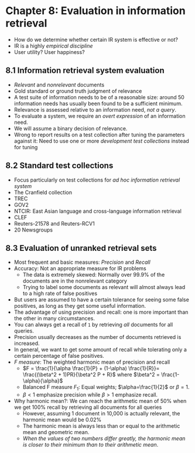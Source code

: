 # Chapter 8: Evaluation in information retrieval

- How do we determine whether certain IR system is effective or not?
- IR is a highly *empirical discipline*
- User utility? User happiness?

## 8.1 Information retrieval system evaluation

- *Relevant* and *nonrelevant* documents
- Gold standard or ground truth judgment of relevance
- A test suite of information needs to be of a reasonable size: around 50 information needs has usually been found to be a sufficient minimum.
- Relevance is assessed relative to an information need, *not a query*.
- To evaluate a system, we require an *overt expression* of an information need.
- We will assume a binary decision of relevance.
- Wrong to report results on a test collection after tuning the parameters against it: Need to use one or more *development test collections* instead for tuning

## 8.2 Standard test collections

- Focus particularly on test collections for *ad hoc information retrieval system*
- The Cranfield collection
- TREC
- GOV2
- NTCIR: East Asian language and cross-language information retrieval
- CLEF
- Reuters-21578 and Reuters-RCV1
- 20 Newsgroups

## 8.3 Evaluation of unranked retrieval sets

- Most frequent and basic measures: *Precision* and *Recall*
- Accuracy: Not an appropriate measure for IR problems
    - The data is extremely skewed: Normally over 99.9% of the documents are in the nonrelevant category
    - Trying to label some documents as relevant will almost always lead to a high rate of false positives
- But users are assumed to have a certain tolerance for seeing some false positives, as long as they get some useful information.
- The advantage of using precision and recall: one is more important than the other in many circumstances.
- You can always get a recall of `1` by retrieving *all* documents for all queries.
- Precision usually decreases as the number of documents retrieved is increased.
- In general, we want to get some amount of recall while tolerating only a certain percentage of false positives.
- *F measure*: The weighted harmonic mean of precision and recall
    - $F = \frac{1}{\alpha \frac{1}{P} + (1-\alpha) \frac{1}{R}}= \frac{(\beta^2 + 1)PR}{\beta^2 P + R}$ where $\beta^2 = \frac{1-\alpha}{\alpha}$
    - Balanced F measure $F_1$: Equal weights; $\alpha=\frac{1}{2}$ or $\beta=1$.
    - $\beta < 1$ emphasize precision while $\beta > 1$ emphasize recall.
- Why harmonic mean?: We can reach the arithmetic mean of 50% when we get 100% recall by retrieving all documents for all queries
    - However, assuming 1 document in 10,000 is actually relevant, the harmonic mean would be 0.02%
    - The harmonic mean is always less than or equal to the arithmetic mean and geometric mean.
    - *When the values of two numbers differ greatly, the harmonic mean is closer to their minimum than to their arithmetic mean*.
